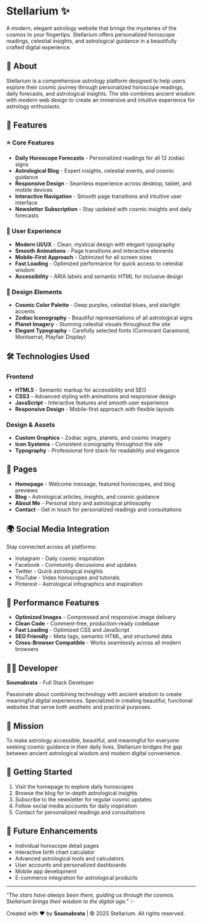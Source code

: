 # Stellarium ✨

A modern, elegant astrology website that brings the mysteries of the cosmos to your fingertips. Stellarium offers personalized horoscope readings, celestial insights, and astrological guidance in a beautifully crafted digital experience.

## 🌟 About

Stellarium is a comprehensive astrology platform designed to help users explore their cosmic journey through personalized horoscope readings, daily forecasts, and astrological insights. The site combines ancient wisdom with modern web design to create an immersive and intuitive experience for astrology enthusiasts.

## 🌙 Features

### ⭐ Core Features

- **Daily Horoscope Forecasts** - Personalized readings for all 12 zodiac signs
- **Astrological Blog** - Expert insights, celestial events, and cosmic guidance
- **Responsive Design** - Seamless experience across desktop, tablet, and mobile devices
- **Interactive Navigation** - Smooth page transitions and intuitive user interface
- **Newsletter Subscription** - Stay updated with cosmic insights and daily forecasts

### 🔮 User Experience

- **Modern UI/UX** - Clean, mystical design with elegant typography
- **Smooth Animations** - Page transitions and interactive elements
- **Mobile-First Approach** - Optimized for all screen sizes
- **Fast Loading** - Optimized performance for quick access to celestial wisdom
- **Accessibility** - ARIA labels and semantic HTML for inclusive design

### 🎨 Design Elements

- **Cosmic Color Palette** - Deep purples, celestial blues, and starlight accents
- **Zodiac Iconography** - Beautiful representations of all astrological signs
- **Planet Imagery** - Stunning celestial visuals throughout the site
- **Elegant Typography** - Carefully selected fonts (Cormorant Garamond, Montserrat, Playfair Display)

## 🛠️ Technologies Used

### Frontend

- **HTML5** - Semantic markup for accessibility and SEO
- **CSS3** - Advanced styling with animations and responsive design
- **JavaScript** - Interactive features and smooth user experience
- **Responsive Design** - Mobile-first approach with flexible layouts

### Design & Assets

- **Custom Graphics** - Zodiac signs, planets, and cosmic imagery
- **Icon Systems** - Consistent iconography throughout the site
- **Typography** - Professional font stack for readability and elegance

## 📱 Pages

- **Homepage** - Welcome message, featured horoscopes, and blog previews
- **Blog** - Astrological articles, insights, and cosmic guidance
- **About Me** - Personal story and astrological philosophy
- **Contact** - Get in touch for personalized readings and consultations

## 🌍 Social Media Integration

Stay connected across all platforms:

- Instagram - Daily cosmic inspiration
- Facebook - Community discussions and updates
- Twitter - Quick astrological insights
- YouTube - Video horoscopes and tutorials
- Pinterest - Astrological infographics and inspiration

## 🚀 Performance Features

- **Optimized Images** - Compressed and responsive image delivery
- **Clean Code** - Comment-free, production-ready codebase
- **Fast Loading** - Optimized CSS and JavaScript
- **SEO Friendly** - Meta tags, semantic HTML, and structured data
- **Cross-Browser Compatible** - Works seamlessly across all modern browsers

## 👨‍💻 Developer

**Soumabrata** - Full Stack Developer

Passionate about combining technology with ancient wisdom to create meaningful digital experiences. Specialized in creating beautiful, functional websites that serve both aesthetic and practical purposes.

## 🎯 Mission

To make astrology accessible, beautiful, and meaningful for everyone seeking cosmic guidance in their daily lives. Stellarium bridges the gap between ancient astrological wisdom and modern digital convenience.

## 📖 Getting Started

1. Visit the homepage to explore daily horoscopes
2. Browse the blog for in-depth astrological insights
3. Subscribe to the newsletter for regular cosmic updates
4. Follow social media accounts for daily inspiration
5. Contact for personalized readings and consultations

## 🌟 Future Enhancements

- Individual horoscope detail pages
- Interactive birth chart calculator
- Advanced astrological tools and calculators
- User accounts and personalized dashboards
- Mobile app development
- E-commerce integration for astrological products

---

_"The stars have always been there, guiding us through the cosmos. Stellarium brings their wisdom to the digital age."_ ✨

Created with ❤️ by **Soumabrata** | © 2025 Stellarium. All rights reserved.
